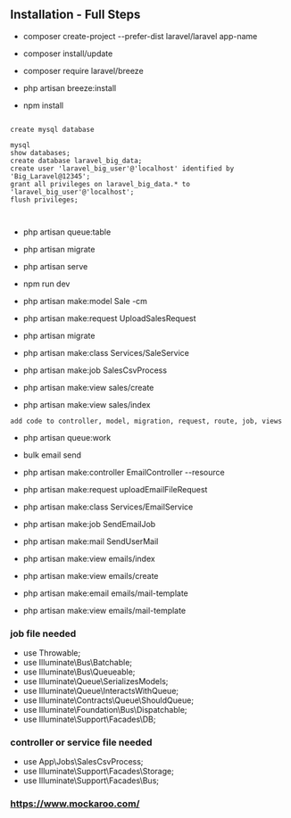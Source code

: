 ## Installation - Full Steps

- composer create-project --prefer-dist laravel/laravel app-name

- composer install/update

- composer require laravel/breeze

- php artisan breeze:install

- npm install

```

create mysql database

mysql
show databases;
create database laravel_big_data;
create user 'laravel_big_user'@'localhost' identified by 'Big_Laravel@12345';
grant all privileges on laravel_big_data.* to 'laravel_big_user'@'localhost';
flush privileges;



```


- php artisan queue:table
- php artisan migrate
- php artisan serve
- npm run dev

- php artisan make:model Sale -cm
- php artisan make:request UploadSalesRequest
- php artisan migrate
- php artisan make:class Services/SaleService
- php artisan make:job SalesCsvProcess
- php artisan make:view sales/create
- php artisan make:view sales/index

```
add code to controller, model, migration, request, route, job, views

```
- php artisan queue:work



- bulk email send

- php artisan make:controller EmailController --resource

- php artisan make:request uploadEmailFileRequest

- php artisan make:class Services/EmailService

- php artisan make:job SendEmailJob

- php artisan make:mail SendUserMail

- php artisan make:view emails/index

- php artisan make:view emails/create

- php artisan make:email emails/mail-template

- php artisan make:view emails/mail-template


### job file needed

- use Throwable;
- use Illuminate\Bus\Batchable;
- use Illuminate\Bus\Queueable;
- use Illuminate\Queue\SerializesModels;
- use Illuminate\Queue\InteractsWithQueue;
- use Illuminate\Contracts\Queue\ShouldQueue;
- use Illuminate\Foundation\Bus\Dispatchable;
- use Illuminate\Support\Facades\DB;

### controller or service file needed

- use App\Jobs\SalesCsvProcess;
- use Illuminate\Support\Facades\Storage;
- use Illuminate\Support\Facades\Bus;


### https://www.mockaroo.com/
